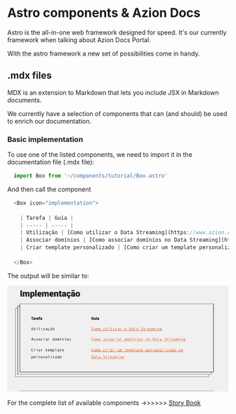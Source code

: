 # Astro components & Azion Docs

Astro is the all-in-one web framework designed for speed. It's our currently framework when talking about Azion Docs Portal.

With the astro framework a new set of possibilities come in handy.

## .mdx files

MDX is an extension to Markdown that lets you include JSX in Markdown documents. 

We currently have a selection of components that can (and should) be used to enrich our documentation.

### Basic implementation

To use one of the listed components, we need to import it in the documentation file (.mdx file):

```js
  import Box from '~/components/tutorial/Box.astro'
```

And then call the component

```js
  <Box icon="implementation">
  
    | Tarefa | Guia |
    | ----- | ----- |
    | Utilização | [Como utilizar o Data Streaming](https://www.azion.com/pt-br/documentacao/produtos/guias/como-usar-data-streaming/) |
    | Associar domínios | [Como associar domínios no Data Streaming](https://www.azion.com/pt-br/documentacao/produtos/guias/data-streaming-associar-dominios/) |
    | Criar template personalizado | [Como criar um template personalizado no Data Streaming](https://www.azion.com/pt-br/documentacao/produtos/guias/data-streaming-template-personalizado/) |
    
  </Box>
```

The output will be similar to:

![examplo1](./exemplo1.png)

For the complete list of available components ->>>>>> [Story Book](https://github.com/gabriel-azion/doc-studies-mocks/blob/main/astro-components/story-book.md)
